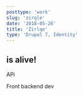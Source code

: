 ```yaml
---
posttype: 'work'
slug: 'zirqle'
date: '2018-05-26'
title: 'Zirlqe'
type: 'Drupal 7, Identity'
---
```


## is alive!

APi

Front backend dev
